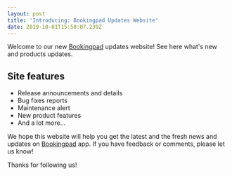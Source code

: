 ```yaml
---
layout: post
title: 'Introducing: Bookingpad Updates Website'
date: 2019-10-01T15:50:07.239Z
---
```

Welcome to our new [Bookingpad](https://bookingpad.net) updates website! See here what's new and products updates.

## Site features

* Release announcements and details
* Bug fixes reports
* Maintenance alert
* New product features
* And a lot more...

We hope this website will help you get the latest and the fresh news and updates on [Bookingpad](https://bookingpad.net) app. If you have feedback or comments, please let us know!

Thanks for following us!

